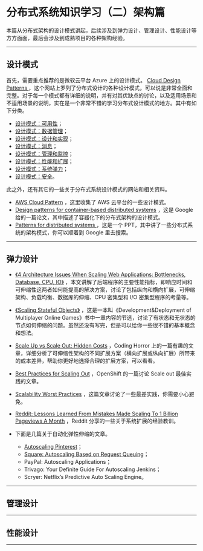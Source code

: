 # 分布式系统知识学习（二）架构篇
本篇从分布式架构的设计模式讲起，后续涉及到弹力设计、管理设计、性能设计等方方面面，最后会涉及到成熟项目的各种架构经验。

---

## 设计模式

首先，需要重点推荐的是微软云平台 Azure 上的设计模式。 [Cloud Design Patterns ](https://docs.microsoft.com/en-us/azure/architecture/patterns/)，这个网站上罗列了分布式设计的各种设计模式，可以说是非常全面和完整。对于每一个模式都有详细的说明，并有对其优缺点的讨论，以及适用场景和不适用场景的说明，实在是一个非常不错的学习分布式设计模式的地方。其中有如下分类。

- [设计模式：可用性](https://docs.microsoft.com/en-us/azure/architecture/framework/resiliency/reliability-patterns)；
- [设计模式：数据管理](https://docs.microsoft.com/en-us/azure/architecture/patterns/category/data-management)；
- [设计模式：设计和实现](https://docs.microsoft.com/en-us/azure/architecture/patterns/category/design-implementation)；
- [设计模式：消息](https://docs.microsoft.com/en-us/azure/architecture/patterns/category/messaging)；
- [设计模式：管理和监控](https://docs.microsoft.com/en-us/azure/architecture/patterns/category/management-monitoring)；
- [设计模式：性能和扩展](https://docs.microsoft.com/en-us/azure/architecture/patterns/category/performance-scalability)；
- [设计模式：系统弹力](https://docs.microsoft.com/en-us/azure/architecture/framework/resiliency/reliability-patterns)；
- [设计模式：安全](https://docs.microsoft.com/en-us/azure/architecture/framework/resiliency/reliability-patterns)。

此之外，还有其它的一些关于分布式系统设计模式的网站和相关资料。

- [AWS Cloud Pattern](http://en.clouddesignpattern.org/index.php/Main_Page) ，这里收集了 AWS 云平台的一些设计模式。
- [Design patterns for container-based distributed systems](https://research.google.com/pubs/archive/45406.pdf) ，这是 Google 给的一篇论文，其中描述了容器化下的分布式架构的设计模式。
- [Patterns for distributed systems ](https://www.slideshare.net/pagsousa/patterns-fro-distributed-systems)，这是一个 PPT，其中讲了一些分布式系统的架构模式，你可以顺着到 Google 里去搜索。



---

## 弹力设计

- [《4 Architecture Issues When Scaling Web Applications: Bottlenecks, Database, CPU, IO》](http://highscalability.com/blog/2014/5/12/4-architecture-issues-when-scaling-web-applications-bottlene.html) ，本文讲解了后端程序的主要性能指标，即响应时间和可伸缩性这两者如何能提高的解决方案，讨论了包括纵向和横向扩展，可伸缩架构、负载均衡、数据库的伸缩、CPU 密集型和 I/O 密集型程序的考量等。

- [《Scaling Stateful Objects》](http://ithare.com/scaling-stateful-objects/) ，这是一本叫《Development&Deployment of Multiplayer Online Games》书中一章内容的节选，讨论了有状态和无状态的节点如何伸缩的问题。虽然还没有写完，但是可以给你一些很不错的基本概念和想法。

- [Scale Up vs Scale Out: Hidden Costs](https://blog.codinghorror.com/scaling-up-vs-scaling-out-hidden-costs/) ，Coding Horror 上的一篇有趣的文章，详细分析了可伸缩性架构的不同扩展方案（横向扩展或纵向扩展）所带来的成本差异，帮助你更好地选择合理的扩展方案，可以看看。


- [Best Practices for Scaling Out](https://www.infoq.cn/article/hiXg6WRDjvNE0VNuwzPg) ，OpenShift 的一篇讨论 Scale out 最佳实践的文章。

- [Scalability Worst Practices](https://www.infoq.com/articles/scalability-worst-practices/) ，这篇文章讨论了一些最差实践，你需要小心避免。

- [Reddit: Lessons Learned From Mistakes Made Scaling To 1 Billion Pageviews A Month](http://highscalability.com/blog/2013/8/26/reddit-lessons-learned-from-mistakes-made-scaling-to-1-billi.html) ，Reddit 分享的一些关于系统扩展的经验教训。

- 下面是几篇关于自动化弹性伸缩的文章。
  - [Autoscaling Pinterest](https://medium.com/@Pinterest_Engineering/auto-scaling-pinterest-df1d2beb4d64)；
  - [Square: Autoscaling Based on Request Queuing](https://developer.squareup.com/blog/autoscaling-based-on-request-queuing/)；
  - PayPal: Autoscaling Applications；
  - Trivago: Your Definite Guide For Autoscaling Jenkins；
  - Scryer: Netflix’s Predictive Auto Scaling Engine。

---

## 管理设计

---

## 性能设计

---
